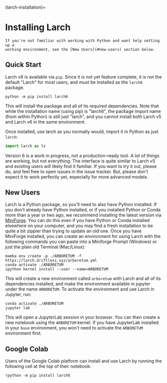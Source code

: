(larch-installation)=
# Installing Larch

```{tip}
If you're not familiar with working with Python and want help setting up a
working environment, see the [New Users](#new-users) section below.
```

## Quick Start

Larch v6 is available via `pip`.  Since it is not yet feature complete, it is not
the default "Larch" for most users, and must be installed as the `larch6` package.

```shell
python -m pip install larch6
```

This will install the package and all of its required dependencies.  Note that
while the installation name (using pip) is "larch6", the package import name
(from within Python) is still just "larch", and you cannot install both
Larch v5 and Larch v6 in the same environment.

Once installed, use larch as you normally would, import it in Python as just `larch`:

```python
import larch as lx
```

Version 6 is a work in progress, not a production-ready tool. A lot of things are
working, but not everything. The interface is quite similar to Larch v5 and existing
users will likely find it familiar. If you want to try it out, please do, and feel
free to open issues in the issue tracker. But, please don't expect it to work
perfectly yet, especially for more advanced models.


## New Users

Larch is a Python package, so you'll need to also have Python installed.  If you
don't already have Python installed, or if you installed Python or Conda more than
a year or two ago, we recommend installing the latest version via
[MiniForge](https://github.com/conda-forge/miniforge#download). You can do this
even if you have Python or Conda installed elsewhere on your computer, and you may
find a fresh installation to be quite a bit zippier than trying to update an old
one. Once you have MiniForge installed, you can create an environment for using
Larch with the following commands you can paste into a Miniforge Prompt (Windows)
or just the plain old Terminal (Mac/Linux):

```shell
mamba env create -p ./ARBORETUM -f https://larch.driftless.xyz/arboretum.yml
conda activate ./ARBORETUM
ipython kernel install --user --name=ARBORETUM
```

This will create a new environment called `arboretum` with Larch and all of its
dependencies installed, and make the environment available in jupyter under the
name `ARBORETUM`. To activate the environment and use Larch in Jupyter, run:

```shell
conda activate ./ARBORETUM
jupyter lab
```

This will open a JupyterLab session in your browser.  You can then create a new
notebook using the `ARBORETUM` kernel.  If you have JupyterLab installed in your
`base` environment, you won't need to activate the `ARBORETUM` environment first.


## Google Colab

Users of the Google Colab platform can install and use Larch by running the
following cell at the top of their notebook:

```shell
!python -m pip install larch6
```
